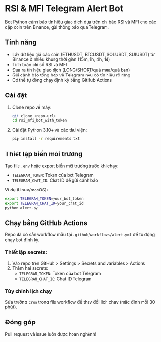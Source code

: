 # RSI & MFI Telegram Alert Bot

Bot Python cảnh báo tín hiệu giao dịch dựa trên chỉ báo RSI và MFI cho các cặp coin trên Binance, gửi thông báo qua Telegram.

## Tính năng
- Lấy dữ liệu giá các coin (ETHUSDT, BTCUSDT, SOLUSDT, SUIUSDT) từ Binance ở nhiều khung thời gian (15m, 1h, 4h, 1d)
- Tính toán chỉ số RSI và MFI
- Đưa ra tín hiệu giao dịch (LONG/SHORT/quá mua/quá bán)
- Gửi cảnh báo tổng hợp về Telegram nếu có tín hiệu rõ ràng
- Có thể tự động chạy định kỳ bằng GitHub Actions

## Cài đặt
1. Clone repo về máy:
   ```bash
   git clone <repo-url>
   cd rsi_mfi_bot_with_token
   ```
2. Cài đặt Python 3.10+ và các thư viện:
   ```bash
   pip install -r requirements.txt
   ```

## Thiết lập biến môi trường
Tạo file `.env` hoặc export biến môi trường trước khi chạy:
- `TELEGRAM_TOKEN`: Token của bot Telegram
- `TELEGRAM_CHAT_ID`: Chat ID để gửi cảnh báo

Ví dụ (Linux/macOS):
```bash
export TELEGRAM_TOKEN=your_bot_token
export TELEGRAM_CHAT_ID=your_chat_id
python alert.py
```

## Chạy bằng GitHub Actions
Repo đã có sẵn workflow mẫu tại `.github/workflows/alert.yml` để tự động chạy bot định kỳ.

### Thiết lập secrets:
1. Vào repo trên GitHub > Settings > Secrets and variables > Actions
2. Thêm hai secrets:
   - `TELEGRAM_TOKEN`: Token của bot Telegram
   - `TELEGRAM_CHAT_ID`: Chat ID Telegram

### Tùy chỉnh lịch chạy
Sửa trường `cron` trong file workflow để thay đổi lịch chạy (mặc định mỗi 30 phút).

## Đóng góp
Pull request và issue luôn được hoan nghênh! 